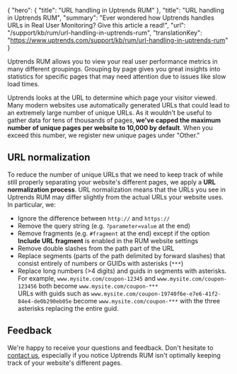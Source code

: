 {
  "hero": {
    "title": "URL handling in Uptrends RUM"
  },
  "title": "URL handling in Uptrends RUM",
  "summary": "Ever wondered how Uptrends handles URLs in Real User Monitoring? Give this article a read!",
  "url": "/support/kb/rum/url-handling-in-uptrends-rum",
  "translationKey": "https://www.uptrends.com/support/kb/rum/url-handling-in-uptrends-rum"
}

Uptrends RUM allows you to view your real user performance metrics in many different groupings. Grouping by page gives you great insights into statistics for specific pages that may need attention due to issues like slow load times.

Uptrends looks at the URL to determine which page your visitor viewed. Many modern websites use automatically generated URLs that could lead to an extremely large number of unique URLs. As it wouldn't be useful to gather data for tens of thousands of pages, **we've capped the maximum number of unique pages per website to 10,000 by default**. When you exceed this number, we register new unique pages under "Other."

## URL normalization

To reduce the number of unique URLs that we need to keep track of while still properly separating your website's different pages, we apply a **URL normalization process**. URL normalization means that the URLs you see in Uptrends RUM may differ slightly from the actual URLs your website uses. In particular, we:

-   Ignore the difference between `http://` and `https://`
-   Remove the query string (e.g. `?parameter=value` at the end)
-   Remove fragments (e.g. `#fragment` at the end) except if the option **Include URL fragment** is enabled in the RUM website settings
-   Remove double slashes from the path part of the URL
-   Replace segments (parts of the path delimited by forward slashes) that consist entirely of numbers or GUIDs with asterisks (`***`)
-   Replace long numbers (&gt;4 digits) and guids in segments with asterisks. For example, `www.mysite.com/coupon-12345` and `www.mysite.com/coupon-123456` both become `www.mysite.com/coupon-***`  
    URLs with guids such as `www.mysite.com/coupon-19740f6e-e7e6-41f2-84e4-de0b290eb05e` become `www.mysite.com/coupon-***` with the three asterisks replacing the entire guid.

## Feedback

We're happy to receive your questions and feedback. Don't hesitate to [contact us](/contact), especially if you notice Uptrends RUM isn't optimally keeping track of your website's different pages.
